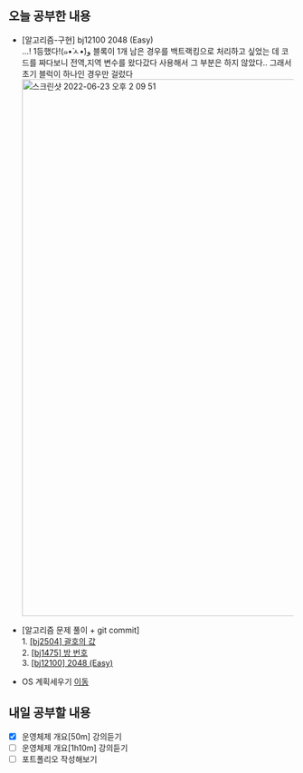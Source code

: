 ## 오늘 공부한 내용
- [알고리즘-구현] bj12100 2048 (Easy)<br>...! 1등했다!(๑•̀ㅅ•́)و 블록이 1개 남은 경우를 백트랙킹으로 처리하고 싶었는 데 코드를 짜다보니 전역,지역 변수를 왔다갔다 사용해서 그 부분은 하지 않았다.. 그래서 초기 블럭이 하나인 경우만 걸렀다 <br><img width="948" alt="스크린샷 2022-06-23 오후 2 09 51" src="https://user-images.githubusercontent.com/26339069/175219519-f1ba1b2b-68e3-4c24-a41a-3ea12ccbc7a9.png">

- [알고리즘 문제 풀이 + git commit] <br>1. [[bj2504] 괄호의 값](https://github.com/UsainTurtle/UsainTurtleAlgo2/blob/main/20220620/bj2504_%EA%B4%84%ED%98%B8%EC%9D%98%EA%B0%92_%EA%B6%8C%EC%9C%A0%EB%82%98.md)<br>2. [[bj1475] 방 번호](https://github.com/UsainTurtle/UsainTurtleAlgo2/blob/main/20220620/bj1475_%EB%B0%A9%EB%B2%88%ED%98%B8_%EA%B6%8C%EC%9C%A0%EB%82%98.md)<br>3. [[bj12100] 2048 (Easy)](https://github.com/UsainTurtle/UsainTurtleAlgo2/blob/main/20220620/bj12100_2048(Easy)_%EA%B6%8C%EC%9C%A0%EB%82%98.md)

- OS 계획세우기 [이동](https://github.com/Kuuuna98/TIL/blob/main/OS/README.md)

## 내일 공부할 내용
- [X] 운영체제 개요[50m] 강의듣기
- [ ] 운영체제 개요[1h10m] 강의듣기
- [ ] 포트폴리오 작성해보기
